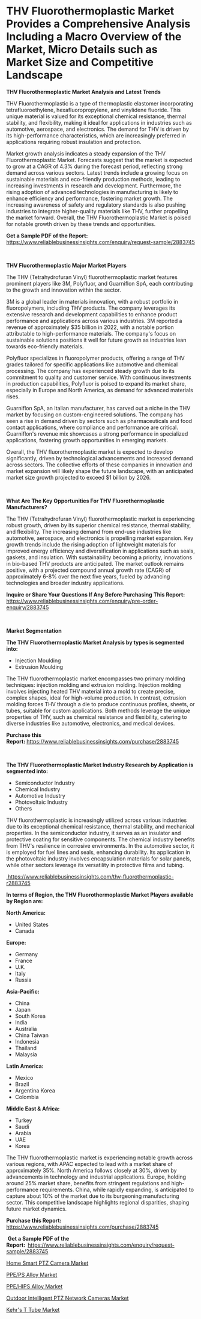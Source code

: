 <p><h1>THV Fluorothermoplastic Market Provides a Comprehensive Analysis Including a Macro Overview of the Market, Micro Details such as Market Size and Competitive Landscape</h1></p><p><strong>THV Fluorothermoplastic Market Analysis and Latest Trends</strong></p>
<p><p>THV Fluorothermoplastic is a type of thermoplastic elastomer incorporating tetrafluoroethylene, hexafluoropropylene, and vinylidene fluoride. This unique material is valued for its exceptional chemical resistance, thermal stability, and flexibility, making it ideal for applications in industries such as automotive, aerospace, and electronics. The demand for THV is driven by its high-performance characteristics, which are increasingly preferred in applications requiring robust insulation and protection.</p><p>Market growth analysis indicates a steady expansion of the THV Fluorothermoplastic Market. Forecasts suggest that the market is expected to grow at a CAGR of 4.3% during the forecast period, reflecting strong demand across various sectors. Latest trends include a growing focus on sustainable materials and eco-friendly production methods, leading to increasing investments in research and development. Furthermore, the rising adoption of advanced technologies in manufacturing is likely to enhance efficiency and performance, fostering market growth. The increasing awareness of safety and regulatory standards is also pushing industries to integrate higher-quality materials like THV, further propelling the market forward. Overall, the THV Fluorothermoplastic Market is poised for notable growth driven by these trends and opportunities.</p></p>
<p><strong>Get a Sample PDF of the Report:&nbsp;</strong> <a href="https://www.reliablebusinessinsights.com/enquiry/request-sample/2883745?utm_campaign=60&utm_medium=2&utm_source=Github&utm_content=ia&utm_term=13032025&utm_id=thv-fluorothermoplastic">https://www.reliablebusinessinsights.com/enquiry/request-sample/2883745</a></p>
<p>&nbsp;</p>
<p><strong>THV Fluorothermoplastic Major Market Players</strong></p>
<p><p>The THV (Tetrahydrofuran Vinyl) fluorothermoplastic market features prominent players like 3M, Polyfluor, and Guarniflon SpA, each contributing to the growth and innovation within the sector.</p><p>3M is a global leader in materials innovation, with a robust portfolio in fluoropolymers, including THV products. The company leverages its extensive research and development capabilities to enhance product performance and applications across various industries. 3M reported a revenue of approximately $35 billion in 2022, with a notable portion attributable to high-performance materials. The company's focus on sustainable solutions positions it well for future growth as industries lean towards eco-friendly materials.</p><p>Polyfluor specializes in fluoropolymer products, offering a range of THV grades tailored for specific applications like automotive and chemical processing. The company has experienced steady growth due to its commitment to quality and customer service. With continuous investments in production capabilities, Polyfluor is poised to expand its market share, especially in Europe and North America, as demand for advanced materials rises.</p><p>Guarniflon SpA, an Italian manufacturer, has carved out a niche in the THV market by focusing on custom-engineered solutions. The company has seen a rise in demand driven by sectors such as pharmaceuticals and food contact applications, where compliance and performance are critical. Guarniflon's revenue mix showcases a strong performance in specialized applications, fostering growth opportunities in emerging markets.</p><p>Overall, the THV fluorothermoplastic market is expected to develop significantly, driven by technological advancements and increased demand across sectors. The collective efforts of these companies in innovation and market expansion will likely shape the future landscape, with an anticipated market size growth projected to exceed $1 billion by 2026.</p></p>
<p>&nbsp;</p>
<p><strong>What Are The Key Opportunities For THV Fluorothermoplastic Manufacturers?</strong></p>
<p><p>The THV (Tetrahydrofuran Vinyl) fluorothermoplastic market is experiencing robust growth, driven by its superior chemical resistance, thermal stability, and flexibility. The increasing demand from end-use industries like automotive, aerospace, and electronics is propelling market expansion. Key growth trends include the rising adoption of lightweight materials for improved energy efficiency and diversification in applications such as seals, gaskets, and insulation. With sustainability becoming a priority, innovations in bio-based THV products are anticipated. The market outlook remains positive, with a projected compound annual growth rate (CAGR) of approximately 6-8% over the next five years, fueled by advancing technologies and broader industry applications.</p></p>
<p><strong>Inquire or Share Your Questions If Any Before Purchasing This Report:</strong> <a href="https://www.reliablebusinessinsights.com/enquiry/pre-order-enquiry/2883745?utm_campaign=60&utm_medium=2&utm_source=Github&utm_content=ia&utm_term=13032025&utm_id=thv-fluorothermoplastic">https://www.reliablebusinessinsights.com/enquiry/pre-order-enquiry/2883745</a></p>
<p>&nbsp;</p>
<p><strong>Market Segmentation</strong></p>
<p><strong>The THV Fluorothermoplastic Market Analysis by types is segmented into:</strong></p>
<p><ul><li>Injection Moulding</li><li>Extrusion Moulding</li></ul></p>
<p><p>The THV fluorothermoplastic market encompasses two primary molding techniques: injection molding and extrusion molding. Injection molding involves injecting heated THV material into a mold to create precise, complex shapes, ideal for high-volume production. In contrast, extrusion molding forces THV through a die to produce continuous profiles, sheets, or tubes, suitable for custom applications. Both methods leverage the unique properties of THV, such as chemical resistance and flexibility, catering to diverse industries like automotive, electronics, and medical devices.</p></p>
<p><strong>Purchase this Report:&nbsp;</strong><a href="https://www.reliablebusinessinsights.com/purchase/2883745?utm_campaign=60&utm_medium=2&utm_source=Github&utm_content=ia&utm_term=13032025&utm_id=thv-fluorothermoplastic">https://www.reliablebusinessinsights.com/purchase/2883745</a></p>
<p>&nbsp;</p>
<p><strong>The THV Fluorothermoplastic Market Industry Research by Application is segmented into:</strong></p>
<p><ul><li>Semiconductor Industry</li><li>Chemical Industry</li><li>Automotive Industry</li><li>Photovoltaic Industry</li><li>Others</li></ul></p>
<p><p>THV fluorothermoplastic is increasingly utilized across various industries due to its exceptional chemical resistance, thermal stability, and mechanical properties. In the semiconductor industry, it serves as an insulator and protective coating for sensitive components. The chemical industry benefits from THV's resilience in corrosive environments. In the automotive sector, it is employed for fuel lines and seals, enhancing durability. Its application in the photovoltaic industry involves encapsulation materials for solar panels, while other sectors leverage its versatility in protective films and tubing.</p></p>
<p><a href="https://www.reliablebusinessinsights.com/thv-fluorothermoplastic-r2883745?utm_campaign=60&utm_medium=2&utm_source=Github&utm_content=ia&utm_term=13032025&utm_id=thv-fluorothermoplastic">&nbsp;https://www.reliablebusinessinsights.com/thv-fluorothermoplastic-r2883745</a></p>
<p><strong>In terms of Region, the THV Fluorothermoplastic Market Players available by Region are:</strong></p>
<p>
    <p> <strong> North America: </strong>
        <ul>
            <li>United States</li>
            <li>Canada</li>
        </ul>
        </p> 
    <p> <strong> Europe: </strong>
        <ul>
            <li>Germany</li>
            <li>France</li>
            <li>U.K.</li>
            <li>Italy</li>
            <li>Russia</li>
        </ul>
        </p> 
    <p> <strong> Asia-Pacific: </strong>
        <ul>
            <li>China</li>
            <li>Japan</li>
            <li>South Korea</li>
            <li>India</li>
            <li>Australia</li>
            <li>China Taiwan</li>
            <li>Indonesia</li>
            <li>Thailand</li>
            <li>Malaysia</li>
        </ul>
        </p> 
    <p> <strong> Latin America: </strong>
        <ul>
            <li>Mexico</li>
            <li>Brazil</li>
            <li>Argentina Korea</li>
            <li>Colombia</li>
        </ul>
        </p> 
    <p> <strong> Middle East & Africa: </strong>
        <ul>
            <li>Turkey</li>
            <li>Saudi</li>
            <li>Arabia</li>
            <li>UAE</li>
            <li>Korea</li>
        </ul>
    </p>
    </p>
<p><p>The THV fluorothermoplastic market is experiencing notable growth across various regions, with APAC expected to lead with a market share of approximately 35%. North America follows closely at 30%, driven by advancements in technology and industrial applications. Europe, holding around 25% market share, benefits from stringent regulations and high-performance requirements. China, while rapidly expanding, is anticipated to capture about 10% of the market due to its burgeoning manufacturing sector. This competitive landscape highlights regional disparities, shaping future market dynamics.</p></p>
<p><strong>Purchase this Report: </strong><a href="https://www.reliablebusinessinsights.com/purchase/2883745?utm_campaign=60&utm_medium=2&utm_source=Github&utm_content=ia&utm_term=13032025&utm_id=thv-fluorothermoplastic">https://www.reliablebusinessinsights.com/purchase/2883745</a></p>
<p>&nbsp;<strong>Get a Sample PDF of the Report:&nbsp;&nbsp;</strong><a href="https://www.reliablebusinessinsights.com/enquiry/request-sample/2883745?utm_campaign=60&utm_medium=2&utm_source=Github&utm_content=ia&utm_term=13032025&utm_id=thv-fluorothermoplastic">https://www.reliablebusinessinsights.com/enquiry/request-sample/2883745</a></p>
<p><strong></strong></p>
<p><p><a href="https://github.com/puhakhommabh/Market-Research-Report-List-1/blob/main/home-smart-ptz-camera-market.md?utm_campaign=60&utm_medium=2&utm_source=Github&utm_content=ia&utm_term=13032025&utm_id=thv-fluorothermoplastic">Home Smart PTZ Camera Market</a></p><p><a href="https://github.com/supashcriana/Market-Research-Report-List-1/blob/main/ppeps-alloy-market.md?utm_campaign=60&utm_medium=2&utm_source=Github&utm_content=ia&utm_term=13032025&utm_id=thv-fluorothermoplastic">PPE/PS Alloy Market</a></p><p><a href="https://github.com/joubehobock75/Market-Research-Report-List-1/blob/main/ppehips-alloy-market.md?utm_campaign=60&utm_medium=2&utm_source=Github&utm_content=ia&utm_term=13032025&utm_id=thv-fluorothermoplastic">PPE/HIPS Alloy Market</a></p><p><a href="https://github.com/gasiorgary79/Market-Research-Report-List-1/blob/main/outdoor-intelligent-ptz-network-cameras-market.md?utm_campaign=60&utm_medium=2&utm_source=Github&utm_content=ia&utm_term=13032025&utm_id=thv-fluorothermoplastic">Outdoor Intelligent PTZ Network Cameras Market</a></p><p><a href="https://github.com/ozolsgasko02/Market-Research-Report-List-1/blob/main/kehrs-t-tube-market.md?utm_campaign=60&utm_medium=2&utm_source=Github&utm_content=ia&utm_term=13032025&utm_id=thv-fluorothermoplastic">Kehr's T Tube Market</a></p></p>